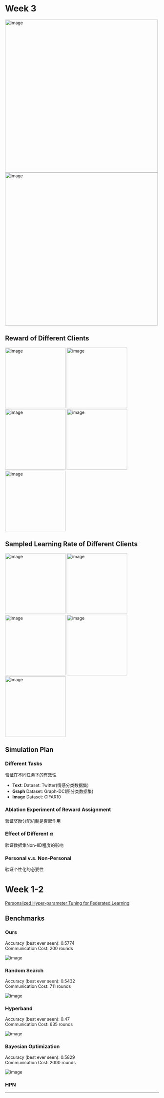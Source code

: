
# Week 3

<div style="display:inline-block">
  <img width="500" alt="image" src="https://github.com/UNIC-Lab/Weekly-Report/assets/36980478/154ec383-2ce7-439a-9f4d-02f0bd7d48ba"/>
  <img width="500" alt="image" src="https://github.com/UNIC-Lab/Weekly-Report/assets/36980478/9d775246-589b-41a5-a0b2-407bc42986c2"/>
</div>

## Reward of Different Clients

<div style="display:inline-block">
  <img width="198" alt="image" src="https://github.com/UNIC-Lab/Weekly-Report/assets/36980478/ee194ed2-b202-4282-a5ee-416e433f65ee"/>
  <img width="198" alt="image" src="https://github.com/UNIC-Lab/Weekly-Report/assets/36980478/d0f0bcf8-2ad4-4b27-97ed-f93d11c2ce1f"/>
  <img width="198" alt="image" src="https://github.com/UNIC-Lab/Weekly-Report/assets/36980478/87bf5feb-7a56-4830-9485-d6e0928656af"/>
  <img width="198" alt="image" src="https://github.com/UNIC-Lab/Weekly-Report/assets/36980478/bf0c636e-285e-422f-94b5-9eeeadfb75eb"/>
  <img width="198" alt="image" src="https://github.com/UNIC-Lab/Weekly-Report/assets/36980478/ea1e9b61-0e67-4eae-b82b-7ebd1a0ab195"/>
</div>

## Sampled Learning Rate of Different Clients

<div style="display:inline-block">
  <img width="198" alt="image" src="https://github.com/UNIC-Lab/Weekly-Report/assets/36980478/7de5521e-6ca7-45c1-ab0b-d06ddc63068c"/>
  <img width="198" alt="image" src="https://github.com/UNIC-Lab/Weekly-Report/assets/36980478/8441331f-a3fc-4276-b981-8fc55105ffb3"/>
  <img width="198" alt="image" src="https://github.com/UNIC-Lab/Weekly-Report/assets/36980478/5b81159e-018d-40ac-b2e8-e1da5571609f"/>
  <img width="198" alt="image" src="https://github.com/UNIC-Lab/Weekly-Report/assets/36980478/ce19bb13-dea9-4ef9-9151-55567a9cb19d"/>
  <img width="198" alt="image" src="https://github.com/UNIC-Lab/Weekly-Report/assets/36980478/81b71c05-24da-4c39-ab13-a572ee6d5564"/>
</div>

## Simulation Plan

### Different Tasks
验证在不同任务下的有效性

- **Text**: Dataset: Twitter(情感分类数据集)
- **Graph** Dataset: Graph-DC(图分类数据集)
- **Image** Dataset: CIFAR10

### Ablation Experiment of Reward Assignment
验证奖励分配机制是否起作用

### Effect of Different $\alpha$
验证数据集Non-IID程度的影响

### Personal v.s. Non-Personal
验证个性化的必要性

# Week 1-2

[Personalized Hyper-parameter Tuning for Federated Learning](/2023-Autumn/Group-3/Jinglong-Shen/assets/Personalized%20Hyper-parameter%20Tuning%20for%20Federated%20Learning.pdf)

## Benchmarks

### Ours

Accuracy (best ever seen): 0.5774  
Communication Cost: 200 rounds

![image](https://github.com/UNIC-Lab/Weekly-Report/assets/36980478/45201a7b-4443-4b77-b821-6c2d8fb2e0d2)

### Random Search

Accuracy (best ever seen): 0.5432  
Communication Cost: 711 rounds

<!-- ![image](https://github.com/UNIC-Lab/Weekly-Report/assets/36980478/a1d4bb33-0b33-475b-ae73-8b113ff91d6e) -->
![image](https://github.com/UNIC-Lab/Weekly-Report/assets/36980478/ef1c2b39-6d22-4d89-b0b0-5e151b41061a)


### Hyperband

Accuracy (best ever seen): 0.47  
Communication Cost: 635 rounds

<!-- ![image](https://github.com/UNIC-Lab/Weekly-Report/assets/36980478/cbfcc6b1-6998-431c-a130-87df6cd843d9) -->
![image](https://github.com/UNIC-Lab/Weekly-Report/assets/36980478/687e14ac-f0a6-4d6c-b0a1-daec8122ef27)


### Bayesian Optimization

Accuracy (best ever seen): 0.5829  
Communication Cost: 2000 rounds

![image](https://github.com/UNIC-Lab/Weekly-Report/assets/36980478/7b8f0dea-b98c-4ff9-ae79-d23d16ad7d74)

### HPN


---

